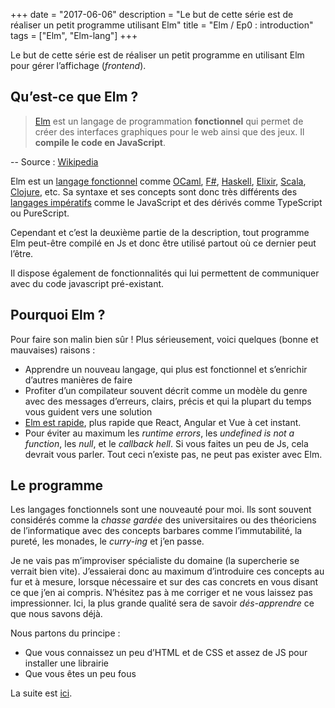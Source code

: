 +++
date = "2017-06-06"
description = "Le but de cette série est de réaliser un petit programme utilisant Elm"
title = "Elm / Ep0 : introduction"
tags = ["Elm", "Elm-lang"]
+++

Le but de cette série est de réaliser un petit programme en utilisant Elm pour gérer l’affichage (_frontend_).

## Qu’est-ce que Elm ?

> [Elm](http://elm-lang.org/) est un langage de programmation **fonctionnel** qui permet de créer des interfaces graphiques pour le web ainsi que des jeux. Il **compile le code en JavaScript**.

-- Source : [Wikipedia](https://fr.wikipedia.org/wiki/Elm_(langage))

Elm est un [langage fonctionnel](https://fr.wikipedia.org/wiki/Programmation_fonctionnelle) comme [OCaml](https://fr.wikipedia.org/wiki/OCaml), [F\#](https://fr.wikipedia.org/wiki/F_sharp), [Haskell](https://fr.wikipedia.org/wiki/Haskell), [Elixir](https://fr.wikipedia.org/wiki/Elixir_(langage)), [Scala](https://fr.wikipedia.org/wiki/Scala_(langage)), [Clojure](https://fr.wikipedia.org/wiki/Clojure), etc. Sa syntaxe et ses concepts sont donc très différents des [langages impératifs](https://fr.wikipedia.org/wiki/Programmation_imp%C3%A9rative) comme le JavaScript et des dérivés comme TypeScript ou PureScript.

Cependant et c’est la deuxième partie de la description, tout programme Elm peut-être compilé en Js et donc être utilisé partout où ce dernier peut l’être.

Il dispose également de fonctionnalités qui lui permettent de communiquer avec du code javascript pré-existant.

## Pourquoi Elm ?

Pour faire son malin bien sûr ! Plus sérieusement, voici quelques (bonne et mauvaises) raisons :

- Apprendre un nouveau langage, qui plus est fonctionnel et s’enrichir d’autres manières de faire
- Profiter d’un compilateur souvent décrit comme un modèle du genre avec des messages d’erreurs, clairs, précis et qui la plupart du temps vous guident vers une solution
- [Elm est rapide](http://elm-lang.org/blog/blazing-fast-html-round-two), plus rapide que React, Angular et Vue à cet instant.
- Pour éviter au maximum les _runtime errors_, les _undefined is not a function_, les _null_, et le _callback hell_. Si vous faites un peu de Js, cela devrait vous parler. Tout ceci n’existe pas, ne peut pas exister avec Elm.

## Le programme

Les langages fonctionnels sont une nouveauté pour moi. Ils sont souvent considérés comme la _chasse gardée_ des universitaires ou des théoriciens de l’informatique avec des concepts barbares comme l’immutabilité, la pureté, les monades, le _curry-ing_ et j’en passe.

Je ne vais pas m’improviser spécialiste du domaine (la supercherie se verrait bien vite). J’essaierai donc au maximum d’introduire ces concepts au fur et à mesure, lorsque nécessaire et sur des cas concrets en vous disant ce que j’en ai compris. N’hésitez pas à me corriger et ne vous laissez pas impressionner. Ici, la plus grande qualité sera de savoir _dés-apprendre_ ce que nous savons déjà.

Nous partons du principe :

* Que vous connaissez un peu d’HTML et de CSS et assez de JS pour installer une librairie
* Que vous êtes un peu fous

La suite est [ici](/elm-/-ep1--un-premier-programme-avec-elm/).